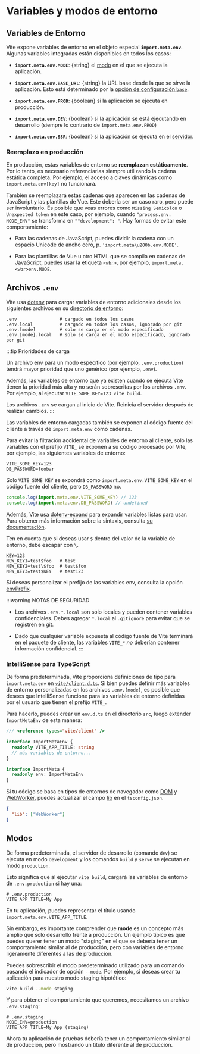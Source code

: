# Variables y modos de entorno

## Variables de Entorno

Vite expone variables de entorno en el objeto especial **`import.meta.env`**. Algunas variables integradas están disponibles en todos los casos:

- **`import.meta.env.MODE`**: {string} el [modo](#modos) en el que se ejecuta la aplicación.

- **`import.meta.env.BASE_URL`**: {string} la URL base desde la que se sirve la aplicación. Esto está determinado por la [opción de configuración `base`](/config/shared-options#base).

- **`import.meta.env.PROD`**: {boolean} si la aplicación se ejecuta en producción.

- **`import.meta.env.DEV`**: {boolean} si la aplicación se está ejecutando en desarrollo (siempre lo contrario de `import.meta.env.PROD`)

- **`import.meta.env.SSR`**: {boolean} si la aplicación se ejecuta en el [servidor](./ssr.md#conditional-logic).

### Reemplazo en producción

En producción, estas variables de entorno se **reemplazan estáticamente**. Por lo tanto, es necesario referenciarlas siempre utilizando la cadena estática completa. Por ejemplo, el acceso a claves dinámicas como `import.meta.env[key]` no funcionará.

También se reemplazará estas cadenas que aparecen en las cadenas de JavaScript y las plantillas de Vue. Este debería ser un caso raro, pero puede ser involuntario. Es posible que veas errores como `Missing Semicolon` o `Unexpected token` en este caso, por ejemplo, cuando `"process.env.`<wbr>`NODE_ENV"` se transforma en `""development": "`. Hay formas de evitar este comportamiento:

- Para las cadenas de JavaScript, puedes dividir la cadena con un espacio Unicode de ancho cero, p. `'import.meta\u200b.env.MODE'`.

- Para las plantillas de Vue u otro HTML que se compila en cadenas de JavaScript, puedes usar la etiqueta [`<wbr>`](https://developer.mozilla.org/en-US/docs/Web/HTML/Element/wbr), por ejemplo, `import.meta.<wbr>env.MODE`.

## Archivos `.env`

Vite usa [dotenv](https://github.com/motdotla/dotenv) para cargar variables de entorno adicionales desde los siguientes archivos en su [directorio de entorno](/config/shared-options#envdir):

```
.env                # cargado en todos los casos
.env.local          # cargado en todos los casos, ignorado por git
.env.[mode]         # solo se carga en el modo especificado
.env.[mode].local   # solo se carga en el modo especificado, ignorado por git
```

:::tip Prioridades de carga

Un archivo env para un modo específico (por ejemplo, `.env.production`) tendrá mayor prioridad que uno genérico (por ejemplo, `.env`).

Además, las variables de entorno que ya existen cuando se ejecuta Vite tienen la prioridad más alta y no serán sobrescritas por los archivos `.env`. Por ejemplo, al ejecutar `VITE_SOME_KEY=123 vite build`.

Los archivos `.env` se cargan al inicio de Vite. Reinicia el servidor después de realizar cambios.
:::

Las variables de entorno cargadas también se exponen al código fuente del cliente a través de `import.meta.env` como cadenas.

Para evitar la filtración accidental de variables de entorno al cliente, solo las variables con el prefijo `VITE_` se exponen a su código procesado por Vite, por ejemplo, las siguientes variables de entorno:

```
VITE_SOME_KEY=123
DB_PASSWORD=foobar
```

Solo `VITE_SOME_KEY` se expondrá como `import.meta.env.VITE_SOME_KEY` en el código fuente del cliente, pero `DB_PASSWORD` no.

```js
console.log(import.meta.env.VITE_SOME_KEY) // 123
console.log(import.meta.env.DB_PASSWORD) // undefined
```

Además, Vite usa [dotenv-expand](https://github.com/motdotla/dotenv-expand) para expandir variables listas para usar. Para obtener más información sobre la sintaxis, consulta [su documentación](https://github.com/motdotla/dotenv-expand#what-rules-does-the-expansion-engine-follow).

Ten en cuenta que si deseas usar `$` dentro del valor de la variable de entorno, debe escapar con `\`.

```
KEY=123
NEW_KEY1=test$foo   # test
NEW_KEY2=test\$foo  # test$foo
NEW_KEY3=test$KEY   # test123
```

Si deseas personalizar el prefijo de las variables env, consulta la opción [envPrefix](/config/shared-options#envprefix).

:::warning NOTAS DE SEGURIDAD

- Los archivos `.env.*.local` son solo locales y pueden contener variables confidenciales. Debes agregar `*.local` al `.gitignore` para evitar que se registren en git.

- Dado que cualquier variable expuesta al código fuente de Vite terminará en el paquete de cliente, las variables `VITE_*` _no_ deberían contener información confidencial.
  :::

### IntelliSense para TypeScript

De forma predeterminada, Vite proporciona definiciones de tipo para `import.meta.env` en [`vite/client.d.ts`](https://github.com/vitejs/vite/blob/main/packages/vite/client.d.ts). Si bien puedes definir más variables de entorno personalizadas en los archivos `.env.[mode]`, es posible que desees que IntelliSense funcione para las variables de entorno definidas por el usuario que tienen el prefijo `VITE_`.

Para hacerlo, puedes crear un `env.d.ts` en el directorio `src`, luego extender `ImportMetaEnv` de esta manera:

```typescript
/// <reference types="vite/client" />

interface ImportMetaEnv {
  readonly VITE_APP_TITLE: string
  // más variables de entorno...
}

interface ImportMeta {
  readonly env: ImportMetaEnv
}
```

Si tu código se basa en tipos de entornos de navegador como [DOM](https://github.com/microsoft/TypeScript/blob/main/lib/lib.dom.d.ts) y [WebWorker](https://github.com/microsoft/TypeScript/blob/main/lib/lib.webworker.d.ts), puedes actualizar el campo
[lib](https://www.typescriptlang.org/tsconfig#lib) en el `tsconfig.json`.

```json
{
  "lib": ["WebWorker"]
}
```

## Modos

De forma predeterminada, el servidor de desarrollo (comando `dev`) se ejecuta en modo `development` y los comandos `build` y `serve` se ejecutan en modo `production`.

Esto significa que al ejecutar `vite build`, cargará las variables de entorno de `.env.production` si hay una:

```
# .env.production
VITE_APP_TITLE=My App
```

En tu aplicación, puedes representar el título usando `import.meta.env.VITE_APP_TITLE`.

Sin embargo, es importante comprender que **mode** es un concepto más amplio que solo desarrollo frente a producción. Un ejemplo típico es que puedes querer tener un modo "staging" en el que se debería tener un comportamiento similar al de producción, pero con variables de entorno ligeramente diferentes a las de producción.

Puedes sobrescribir el modo predeterminado utilizado para un comando pasando el indicador de opción `--mode`. Por ejemplo, si deseas crear tu aplicación para nuestro modo staging hipotético:

```bash
vite build --mode staging
```

Y para obtener el comportamiento que queremos, necesitamos un archivo `.env.staging`:

```
# .env.staging
NODE_ENV=production
VITE_APP_TITLE=My App (staging)
```

Ahora tu aplicación de pruebas debería tener un comportamiento similar al de producción, pero mostrando un título diferente al de producción.
